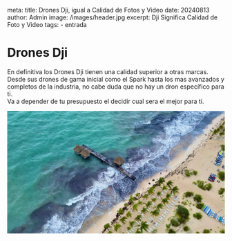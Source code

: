 meta:
  title: Drones Dji, igual a Calidad de Fotos y Video
  date: 20240813
  author: Admin
  image: /images/header.jpg
  excerpt: Dji Significa Calidad de Foto y Video
  tags:
    - entrada

# Drones Dji

En definitiva los Drones Dji tienen una calidad superior a otras marcas.  
Desde sus drones de gama inicial como el Spark hasta los mas avanzados y completos de la industria, no cabe duda que no hay un dron específico para ti.  
Va a depender de tu presupuesto el decidir cual sera el mejor para ti.  


![header](/images/header.jpg)
